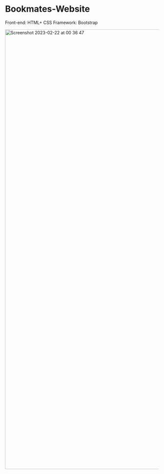 # Bookmates-Website


Front-end: HTML+ CSS
Framework: Bootstrap

<img width="1440" alt="Screenshot 2023-02-22 at 00 36 47" src="https://user-images.githubusercontent.com/125429515/220405280-efeca102-92ca-4459-86c3-fe5c843de560.png">
